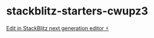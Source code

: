 # stackblitz-starters-cwupz3

[Edit in StackBlitz next generation editor ⚡️](https://stackblitz.com/~/github.com/proflucic/stackblitz-starters-cwupz3)